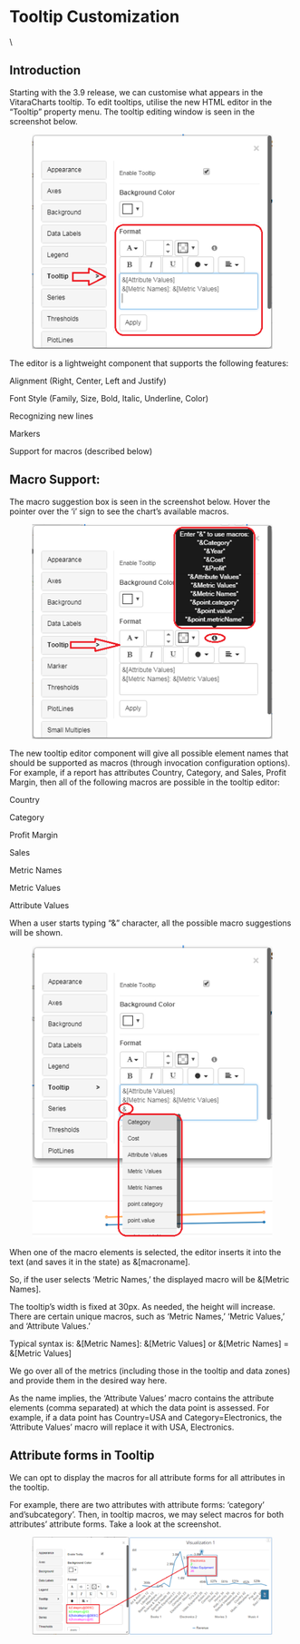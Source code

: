 # Tooltip Customization

\


## Introduction <a href="#introduction" id="introduction"></a>

Starting with the 3.9 release, we can customise what appears in the VitaraCharts tooltip. To edit tooltips, utilise the new HTML editor in the “Tooltip” property menu. The tooltip editing window is seen in the screenshot below.

<figure><img src="../.gitbook/assets/image25.png" alt=""><figcaption></figcaption></figure>

The editor is a lightweight component that supports the following features:

Alignment (Right, Center, Left and Justify)

Font Style (Family, Size, Bold, Italic, Underline, Color)

Recognizing new lines

Markers

Support for macros (described below)

## Macro Support: <a href="#macro-support" id="macro-support"></a>

The macro suggestion box is seen in the screenshot below. Hover the pointer over the ‘i’ sign to see the chart’s available macros.

<figure><img src="../.gitbook/assets/image52.png" alt=""><figcaption></figcaption></figure>

The new tooltip editor component will give all possible element names that should be supported as macros (through invocation configuration options). For example, if a report has attributes Country, Category, and Sales, Profit Margin, then all of the following macros are possible in the tooltip editor:

Country

Category

Profit Margin

Sales

Metric Names

Metric Values

Attribute Values

When a user starts typing “&” character, all the possible macro suggestions will be shown.

<figure><img src="../.gitbook/assets/image36.png" alt=""><figcaption></figcaption></figure>

When one of the macro elements is selected, the editor inserts it into the text (and saves it in the state) as &\[macroname].

So, if the user selects ‘Metric Names,’ the displayed macro will be &\[Metric Names].

The tooltip’s width is fixed at 30px. As needed, the height will increase. There are certain unique macros, such as ‘Metric Names,’ ‘Metric Values,’ and ‘Attribute Values.’

Typical syntax is: &\[Metric Names]: &\[Metric Values] or &\[Metric Names] = &\[Metric Values]

We go over all of the metrics (including those in the tooltip and data zones) and provide them in the desired way here.

As the name implies, the ‘Attribute Values’ macro contains the attribute elements (comma separated) at which the data point is assessed. For example, if a data point has Country=USA and Category=Electronics, the ‘Attribute Values’ macro will replace it with USA, Electronics.

## Attribute forms in Tooltip <a href="#attribute-forms-in-tooltip" id="attribute-forms-in-tooltip"></a>

We can opt to display the macros for all attribute forms for all attributes in the tooltip.

For example, there are two attributes with attribute forms: ‘category’ and’subcategory’. Then, in tooltip macros, we may select macros for both attributes’ attribute forms. Take a look at the screenshot.&#x20;

<figure><img src="../.gitbook/assets/Attr_forms_Tooltip.png" alt=""><figcaption></figcaption></figure>
